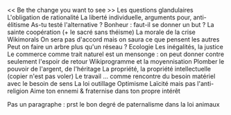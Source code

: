 << Be the change you want to see >>
Les questions glandulaires
L'obligation de rationalité
La liberté individuelle, arguments pour, anti-élitisme
As-tu testé l'alternative ?
Bonheur : faut-il se donner un but ?
La sainte coopération (+ le sacré sans théisme)
La morale de la crise
Wikimorals
	On sera pas d'accord mais on saura ce que pensent les autres 
	Peut on faire un arbre plus qu'un réseau ?
Ecologie
Les inégalités, la justice
	Le commerce comme trait naturel est un mensonge : on peut donner contre seulement l'espoir de retour
Wikiprogramme et la moyennisation
Plomber le pouvoir de l'argent, de l'héritage
La propriété, la propriété intellectuelle (copier n'est pas voler)
Le travail
	... comme rencontre du besoin matériel avec le besoin de sens
	La loi outillage
Optimisme
Laïcité mais pas l'anti-religion
Aime ton ennemi & fraternise dans ton propre intérêt

Pas un paragraphe :
	prst
	le bon degré de paternalisme dans la loi
	animaux